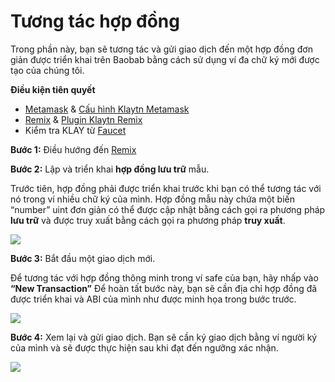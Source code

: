 # Tương tác hợp đồng

Trong phần này, bạn sẽ tương tác và gửi giao dịch đến một hợp đồng đơn giản được triển khai trên Baobab bằng cách sử dụng ví đa chữ ký mới được tạo của chúng tôi.

**Điều kiện tiên quyết**

* [Metamask](https://metamask.io/download/) & [Cấu hình Klaytn Metamask](../../../tutorials/connecting-metamask#send-klay)
* [Remix](https://remix.ethereum.org/) & [Plugin Klaytn Remix](https://klaytn.foundation/using-klaytn-plugin-on-remix/)
* Kiểm tra KLAY từ [Faucet](https://baobab.wallet.klaytn.foundation/faucet)

**Bước 1:** Điều hướng đến [Remix](https://remix.ethereum.org/)

**Bước 2:** Lập và triển khai **hợp đồng lưu trữ** mẫu.

Trước tiên, hợp đồng phải được triển khai trước khi bạn có thể tương tác với nó trong ví nhiều chữ ký của mình. Hợp đồng mẫu này chứa một biến “number” uint đơn giản có thể được cập nhật bằng cách gọi ra phương pháp **lưu trữ** và được truy xuất bằng cách gọi ra phương pháp **truy xuất**.

![](/img/build/tools/12_remixDep.gif)

**Bước 3:** Bắt đầu một giao dịch mới.

Để tương tác với hợp đồng thông minh trong ví safe của bạn, hãy nhấp vào **“New Transaction”** Để hoàn tất bước này, bạn sẽ cần địa chỉ hợp đồng đã được triển khai và ABI của mình như được minh họa trong bước trước.

![](/img/build/tools/13_contractInit.gif)

**Bước 4:** Xem lại và gửi giao dịch. Bạn sẽ cần ký giao dịch bằng ví người ký của mình và sẽ được thực hiện sau khi đạt đến ngưỡng xác nhận.

![](/img/build/tools/14_contractExec.gif)
